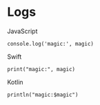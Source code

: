 # Logs

JavaScript
```
console.log('magic:', magic)
```

Swift
```
print("magic:", magic)
```

Kotlin
```
println("magic:$magic")
```
